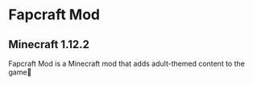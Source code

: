 # Fapcraft Mod
## Minecraft 1.12.2
Fapcraft Mod is a Minecraft mod that adds adult-themed content to the game🔞
